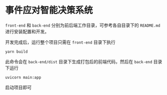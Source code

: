 # 事件应对智能决策系统

`front-end` 和 `back-end` 分别为前后端工作目录，可参考各自目录下的 `README.md` 进行安装配置和开发。

开发完成后，运行整个项目只需在 `front-end` 目录下执行

```
yarn build
```
此命令会在 `back-end/dist` 目录下生成打包后的前端代码，然后在 `back-end` 目录下运行

```
uvicorn main:app
```
启动项目即可